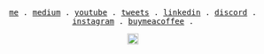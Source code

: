 <p align="center">
  <samp>
    <a href="https://www.delice.dev/">me</a> .
    <a href="https://fatihdelice.medium.com/">medium</a> .
    <a href="https://www.youtube.com/fatihdelice?sub_confirmation=1">youtube</a> .
    <a href="https://twitter.com/fatihdelicetr">tweets</a> .
    <a href="https://www.linkedin.com/in/fatihdelice/">linkedin</a> .
    <a href="https://discord.gg/TD6DxU95TN">discord</a> .
    <a href="https://www.instagram.com/fatihdelicetr/">instagram</a> .
    <a href="https://www.buymeacoffee.com/fatihdelice">buymeacoffee</a> .
  </samp>
</p>
<p align="center">
    <img alt="ViewCount" height="20" src="https://views.whatilearened.today/views/github/fatihdelice/fatihdelice.svg" />
</p>
